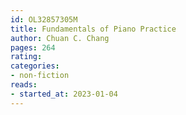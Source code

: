 ```yaml
---
id: OL32857305M
title: Fundamentals of Piano Practice
author: Chuan C. Chang
pages: 264
rating:
categories:
- non-fiction
reads:
- started_at: 2023-01-04
---
```

